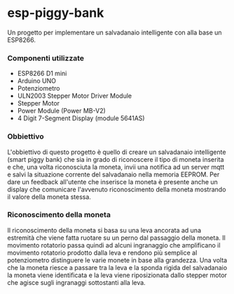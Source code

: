 # esp-piggy-bank
Un progetto per implementare un salvadanaio intelligente con alla base un ESP8266.


### Componenti utilizzate

- ESP8266 D1 mini
- Arduino UNO
- Potenziometro
- ULN2003 Stepper Motor Driver Module
- Stepper Motor
- Power Module (Power MB-V2)
- 4 Digit 7-Segment Display (module 5641AS)

### Obbiettivo

L'obbiettivo di questo progetto è quello di creare un salvadanaio intelligente (smart piggy bank) che sia in grado di riconoscere il tipo di moneta inserita e che, una volta riconosciuta la moneta, invii una notifica ad un server mqtt e salvi la situazione corrente del salvadanaio nella memoria EEPROM. Per dare un feedback all'utente che inserisce la moneta è presente anche un display che comunicare l'avvenuto riconoscimento della moneta mostrando il valore della moneta stessa.

### Riconoscimento della moneta

Il riconoscimento della moneta si basa su una leva ancorata ad una estremità che viene fatta ruotare su un perno dal passaggio della moneta. Il movimento rotatorio passa quindi ad alcuni ingranaggio che amplificano il movimento rotatorio prodotto dalla leva e rendono più semplice al potenziometro distinguere le varie monete in base alla grandezza.
Una volta che la moneta riesce a passare tra la leva e la sponda rigida del salvadanaio la moneta viene identificata e la leva viene riposizionata dallo stepper motor che agisce sugli ingranaggi sottostanti alla leva.
